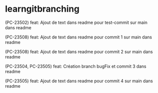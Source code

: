 # learngitbranching

(PC-23502) feat: Ajout de text dans readme pour test-commit sur main dans readme

(PC-23508) feat: Ajout de text dans readme pour commit 1 sur main dans readme

(PC-23508) feat: Ajout de text dans readme pour commit 2 sur main dans readme

(PC-23504, PC-23505) feat: Création branch bugFix et commit 3 dans readme

(PC-23505) feat: Ajout de text dans readme pour commit 4 sur main dans readme
